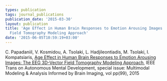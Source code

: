 ```yaml
---
types: publication
tags: journal_publications
publication_date: '2015-03-30'
layout: publication
title: 'Age Effect in Human Brain Responses to Emotion Arousing Images: The EEG 3D-Vector
  Field Tomography Modeling Approach'
date: '2015-06-05T10:59:19+03:00'
---
```

C. Papadaniil, V. Kosmidou, A. Tsolaki, L. Hadjileontiadis, M. Tsolaki, I. Kompatsiaris, <a title="CAID" href="http://ieeexplore.ieee.org/xpl/articleDetails.jsp?reload=true&arnumber=7072510">Age Effect in Human Brain Responses to Emotion Arousing Images: The EEG 3D-Vector Field Tomography Modeling Approach</a>, IEEE Trans on Autonomous Mental Development, special issue: Multimodal Modeling & Analysis Informed by Brain Imaging, vol pp(99), 2015
